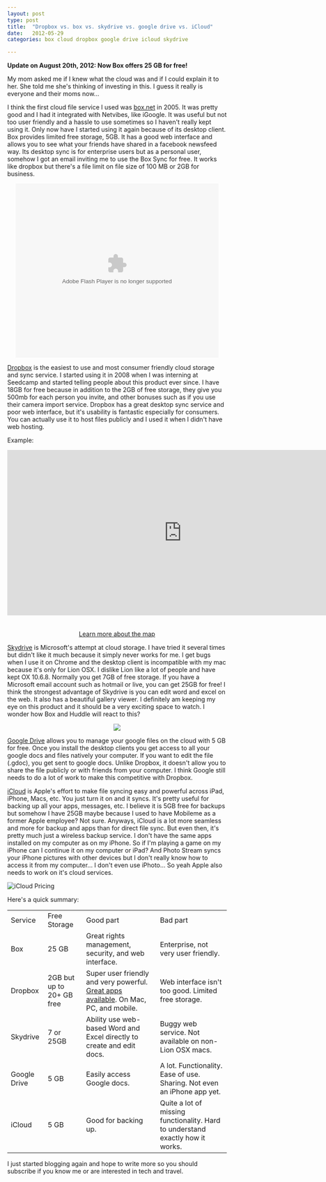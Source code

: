 ```yaml
---
layout: post
type: post
title:  "Dropbox vs. box vs. skydrive vs. google drive vs. iCloud"
date:   2012-05-29
categories: box cloud dropbox google drive icloud skydrive

---
```

<strong>Update on August 20th, 2012: Now Box offers 25 GB for free!</strong>

My mom asked me if I knew what the cloud was and if I could explain it to her. She told me she's thinking of investing in this. I guess it really is everyone and their moms now...

I think the first cloud file service I used was <a href="https://www.box.com/" title="Box" target="_blank">box.net</a> in 2005. It was pretty good and I had it integrated with Netvibes, like iGoogle. It was useful but not too user friendly and a hassle to use sometimes so I haven't really kept using it. Only now have I started using it again because of its desktop client. Box provides limited free storage, 5GB. It has a good web interface and allows you to see what your friends have shared in a facebook newsfeed way. Its desktop sync is for enterprise users but as a personal user, somehow I got an email inviting me to use the Box Sync for free. It works like dropbox but there's a file limit on file size of 100 MB or 2GB for business.

<center>
<embed src="https://www.box.com/embed/b8izxcsbynnysgy.swf" width="466" height="400" wmode="opaque" type="application/x-shockwave-flash" allowFullScreen="true" allowScriptAccess="always">
</center>

<a href="https:/www.dropbox.com" title="Dropbox" target="_blank">Dropbox</a> is the easiest to use and most consumer friendly cloud storage and sync service. I started using it in 2008 when I was interning at Seedcamp and started telling people about this product ever since. I have 18GB for free because in addition to the 2GB of free storage, they give you 500mb for each person you invite, and other bonuses such as if you use their camera import service. Dropbox has a great desktop sync service and poor web interface, but it's usability is fantastic especially for consumers. You can actually use it to host files publicly and I used it when I didn't have web hosting.

Example:
<p><center><iframe src="http://dl.dropbox.com/u/1666855/WT%20Grand%20Map%20London%202012/embed.html" frameborder="0" scrolling="no" width="800" height="380"></iframe></center><br />
<center><br />
<a href="http://www.wellingtonstravel.com/" target="_blank">Learn more about the map</a>
</center></p>


<a href="https://skydrive.live.com/" title="Sky Drive" target="_blank">Skydrive</a> is Microsoft's attempt at cloud storage. I have tried it several times but didn't like it much because it simply never works for me. I get bugs when I use it on Chrome and the desktop client is incompatible with my mac because it's only for Lion OSX. I dislike Lion like a lot of people and have kept OX 10.6.8. Normally you get 7GB of free storage. If you have a Microsoft email account such as hotmail or live, you can get 25GB for free! I think the strongest advantage of Skydrive is you can edit word and excel on the web. It also has a beautiful gallery viewer. I definitely am keeping my eye on this product and it should be a very exciting space to watch. I wonder how Box and Huddle will react to this?


<center><img src="{{site.url}}/assets/posts//Skydrive-Excel-1024x503.jpg" ></center>

<a href="https://drive.google.com/start" title="Google Drive" target="_blank">Google Drive</a> allows you to manage your google files on the cloud with 5 GB for free. Once you install the desktop clients you get access to all your google docs and files natively your computer. If you want to edit the file (.gdoc), you get sent to google docs. Unlike Dropbox, it doesn't allow you to share the file publicly or with friends from your computer. I think Google still needs to do a lot of work to make this competitive with Dropbox.

<a href="https://www.icloud.com/" title="iCloud" target="_blank">iCloud</a> is Apple's effort to make file syncing easy and powerful across iPad, iPhone, Macs, etc. You just turn it on and it syncs. It's pretty useful for backing up all your apps, messages, etc. I believe it is 5GB free for backups but somehow I have 25GB maybe because I used to have Mobileme as a former Apple employee? Not sure. Anyways, iCloud is a lot more seamless and more for backup and apps than for direct file sync. But even then, it's pretty much just a wireless backup service. I don't have the same apps installed on my computer as on my iPhone. So if I'm playing a game on my iPhone can I continue it on my computer or iPad? And Photo Stream syncs your iPhone pictures with other devices but I don't really know how to access it from my computer... I don't even use iPhoto... So yeah Apple also needs to work on it's cloud services.

<p class="c"><img src="{{site.url}}/assets/posts/iCloud-Pricing.png" title="iCloud Pricing" ></p>


Here's a quick summary:

<table border="0">
<tr>
<td>Service</td>
<td>Free Storage</td>
<td>Good part</td>
<td>Bad part</td>
</tr>
<tr>
<td>Box</td>
<td>25 GB</td>
<td>Great rights management, security, and web interface. </td>
<td>Enterprise, not very user friendly.</td>
</tr>
<tr>
<td>Dropbox</td>
<td>2GB but up to 20+ GB free</td>
<td>Super user friendly and very powerful. <a href="http://devstand.com/design/dropbox-download/" title="Dropbox Apps" target="_blank">Great apps available</a>. On Mac, PC, and mobile.</td>
<td>Web interface isn't too good. Limited free storage.</td>
</tr>
<tr>
<td>Skydrive</td>
<td>7 or 25GB</td>
<td>Ability use web-based Word and Excel directly to create and edit docs.</td>
<td>Buggy web service. Not available on non-Lion OSX macs.</td>
</tr>
<tr>
<td>Google Drive</td>
<td>5 GB</td>
<td>Easily access Google docs.</td>
<td>A lot. Functionality. Ease of use. Sharing. Not even an iPhone app yet.</td>
</tr>
<tr>
<td>iCloud</td>
<td>5 GB</td>
<td>Good for backing up.</td>
<td>Quite a lot of missing functionality. Hard to understand exactly how it works.</td>
</tr>
</table>

I just started blogging again and hope to write more so you should subscribe if you know me or are interested in tech and travel.